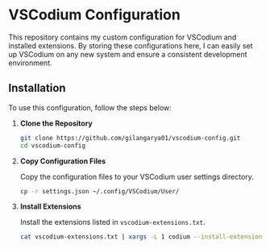# VSCodium Configuration

This repository contains my custom configuration for VSCodium and installed extensions. By storing these configurations here, I can easily set up VSCodium on any new system and ensure a consistent development environment.

## Installation

To use this configuration, follow the steps below:

1. **Clone the Repository**

   ```bash
   git clone https://github.com/gilangarya01/vscodium-config.git
   cd vscodium-config
   ```

2. **Copy Configuration Files**

   Copy the configuration files to your VSCodium user settings directory.

   ```bash
   cp -r settings.json ~/.config/VSCodium/User/
   ```

3. **Install Extensions**

   Install the extensions listed in `vscodium-extensions.txt`.

   ```bash
   cat vscodium-extensions.txt | xargs -L 1 codium --install-extension
   ```
